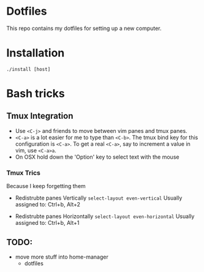 # Dotfiles

This repo contains my dotfiles for setting up a new computer.

# Installation

`./install [host]`

# Bash tricks

## Tmux Integration

* Use `<C-j>` and friends to move between vim panes and tmux panes.
* `<C-a>` is a lot easier for me to type than `<C-b>`. The tmux bind key
  for this configuration is `<C-a>`. To get a real `<C-a>`, say to increment
  a value in vim, use `<C-a>a`.
* On OSX hold down the 'Option' key to select text with the mouse

### Tmux Trics

Because I keep forgetting them

* Redistrubte panes Vertically
  `select-layout even-vertical`
  Usually assigned to: Ctrl+b, Alt+2

* Redistrubte panes Horizontally
  `select-layout even-horizontal`
  Usually assigned to: Ctrl+b, Alt+1

## TODO:
  - move more stuff into home-manager
    - dotfiles
